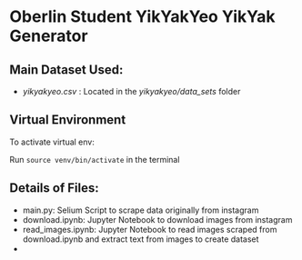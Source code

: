 # Oberlin Student YikYakYeo YikYak Generator

## Main Dataset Used:
* _yikyakyeo.csv_ : Located in the _yikyakyeo/data_sets_ folder

## Virtual Environment
To activate virtual env: 

Run `source venv/bin/activate` in the terminal

## Details of Files: 
- main.py: Selium Script to scrape data originally from instagram 
- download.ipynb: Jupyter Notebook to download images from instagram 
- read_images.ipynb: Jupyter Notebook to read images scraped from download.ipynb and extract text from images to create dataset
- 